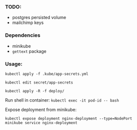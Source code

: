 ### TODO:
* postgres persisted volume
* mailchimp keys

### Dependencies
* minikube
* `gettext` package

### Usage:

`kubectl apply -f .kube/app-secrets.yml`

`kubectl edit secret/app-secrets`

`kubectl apply -R -f deploy/`

Run shell in container: `kubectl exec -it pod-id -- bash`

Expose deployment from minikube:

```
kubectl expose deployment nginx-deployment --type=NodePort
minikube service nginx-deployment
```
